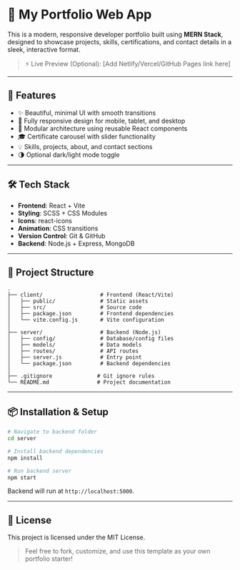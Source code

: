 # 💼 My Portfolio Web App

This is a modern, responsive developer portfolio built using **MERN Stack**, designed to showcase projects, skills, certifications, and contact details in a sleek, interactive format.

> ⚡ Live Preview (Optional): [Add Netlify/Vercel/GitHub Pages link here]

---

## 🚀 Features

- ✨ Beautiful, minimal UI with smooth transitions
- 📱 Fully responsive design for mobile, tablet, and desktop
- 🧩 Modular architecture using reusable React components
- 🎓 Certificate carousel with slider functionality
- 💡 Skills, projects, about, and contact sections
- 🌗 Optional dark/light mode toggle

---

## 🛠 Tech Stack

- **Frontend**: React + Vite
- **Styling**: SCSS + CSS Modules
- **Icons**: react-icons
- **Animation**: CSS transitions
- **Version Control**: Git & GitHub
- **Backend**: Node.js + Express, MongoDB

---

## 📂 Project Structure

```
.
├── client/                  # Frontend (React/Vite)
│   ├── public/              # Static assets
│   ├── src/                 # Source code
│   ├── package.json         # Frontend dependencies
│   └── vite.config.js       # Vite configuration
│
├── server/                  # Backend (Node.js)
│   ├── config/              # Database/config files
│   ├── models/              # Data models
│   ├── routes/              # API routes
│   ├── server.js            # Entry point
│   └── package.json         # Backend dependencies
│
├── .gitignore              # Git ignore rules
└── README.md               # Project documentation
```

---

## 📦 Installation & Setup

```bash
# Navigate to backend folder
cd server

# Install backend dependencies
npm install

# Run backend server
npm start
```

Backend will run at `http://localhost:5000`.

---

## 📝 License

This project is licensed under the MIT License.

> Feel free to fork, customize, and use this template as your own portfolio starter!
